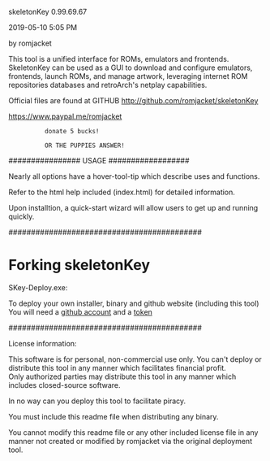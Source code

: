 skeletonKey 0.99.69.67

 2019-05-10 5:05 PM
 
by romjacket 

This tool is a unified interface for ROMs, emulators and frontends.
SkeletonKey can be used as a GUI to download and configure emulators, frontends, 
launch ROMs, and manage artwork, leveraging internet ROM repositories databases 
and retroArch's netplay capabilities.

Official files are found at GITHUB
http://github.com/romjacket/skeletonKey


https://www.paypal.me/romjacket

              donate 5 bucks!  
              
              OR THE PUPPIES ANSWER!
  


################  USAGE  ##################

Nearly all options have a hover-tool-tip which describe uses and functions.

Refer to the html help included (index.html) for detailed information.

Upon installtion, a quick-start wizard will allow users to get up and running quickly.

###########################################

# Forking skeletonKey

SKey-Deploy.exe:  

To deploy your own installer, binary and github website (including this tool) 
You will need a [github account](https://github.com/join) and a [token](https://github.com/settings/tokens)

###########################################

License information:

This software is for personal, non-commercial use only.
You can't deploy or distribute this tool in any manner which facilitates financial profit.  
Only authorized parties may distribute this tool in any manner which includes closed-source software.  

In no way can you deploy this tool to facilitate piracy.  

You must include this readme file when distributing any binary.

You cannot modify this readme file or any other included license file in any manner not created or modified by romjacket via the original deployment tool.
